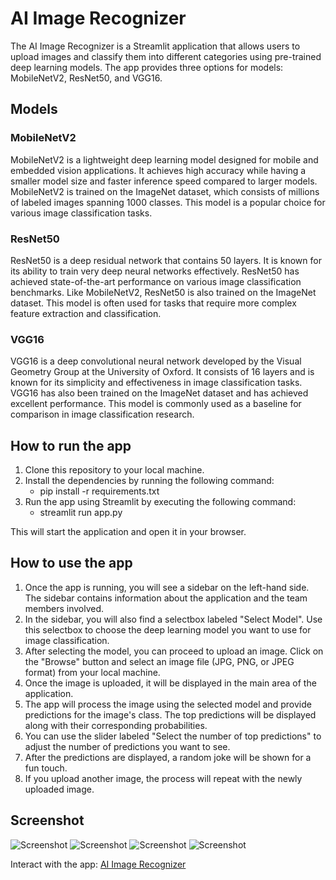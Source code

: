 # AI Image Recognizer

The AI Image Recognizer is a Streamlit application that allows users to upload images and classify them into different categories using pre-trained deep learning models. The app provides three options for models: MobileNetV2, ResNet50, and VGG16.

## Models

### MobileNetV2
MobileNetV2 is a lightweight deep learning model designed for mobile and embedded vision applications. It achieves high accuracy while having a smaller model size and faster inference speed compared to larger models. MobileNetV2 is trained on the ImageNet dataset, which consists of millions of labeled images spanning 1000 classes. This model is a popular choice for various image classification tasks.

### ResNet50
ResNet50 is a deep residual network that contains 50 layers. It is known for its ability to train very deep neural networks effectively. ResNet50 has achieved state-of-the-art performance on various image classification benchmarks. Like MobileNetV2, ResNet50 is also trained on the ImageNet dataset. This model is often used for tasks that require more complex feature extraction and classification.

### VGG16
VGG16 is a deep convolutional neural network developed by the Visual Geometry Group at the University of Oxford. It consists of 16 layers and is known for its simplicity and effectiveness in image classification tasks. VGG16 has also been trained on the ImageNet dataset and has achieved excellent performance. This model is commonly used as a baseline for comparison in image classification research.

## How to run the app

1. Clone this repository to your local machine.
2. Install the dependencies by running the following command:
    - pip install -r requirements.txt
3. Run the app using Streamlit by executing the following command:
    - streamlit run app.py 

This will start the application and open it in your browser.

## How to use the app

1. Once the app is running, you will see a sidebar on the left-hand side. The sidebar contains information about the application and the team members involved.
2. In the sidebar, you will also find a selectbox labeled "Select Model". Use this selectbox to choose the deep learning model you want to use for image classification.
3. After selecting the model, you can proceed to upload an image. Click on the "Browse" button and select an image file (JPG, PNG, or JPEG format) from your local machine.
4. Once the image is uploaded, it will be displayed in the main area of the application.
5. The app will process the image using the selected model and provide predictions for the image's class. The top predictions will be displayed along with their corresponding probabilities.
6. You can use the slider labeled "Select the number of top predictions" to adjust the number of predictions you want to see.
7. After the predictions are displayed, a random joke will be shown for a fun touch.
8. If you upload another image, the process will repeat with the newly uploaded image.

## Screenshot

![Screenshot](shootscreen1.png)
![Screenshot](shoot.png)
![Screenshot](shootscreen2.png)
![Screenshot](shootscreen3.png)

Interact with the app: [AI Image Recognizer](miniproject18part2.streamlit.app/)
